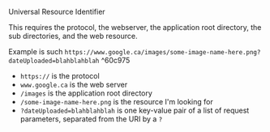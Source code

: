 Universal Resource Identifier

This requires the protocol, the webserver, the application root directory, the sub directories, and the web resource.

Example is such
`https://www.google.ca/images/some-image-name-here.png?dateUploaded=blahblahblah` ^60c975
- `https://` is the protocol
- `www.google.ca` is the web server
- `/images` is the application root directory
- `/some-image-name-here.png` is the resource I'm looking for
- `?dateUploaded=blahblahblah` is one key-value pair of a list of request parameters, separated from the URI by a `?` 

